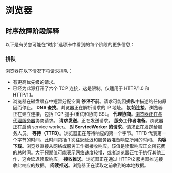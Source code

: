 # 浏览器

## 时序故障阶段解释

以下是有关您可能在“时序”选项卡中看到的每个阶段的更多信息：

### 排队

浏览器在以下情况下将请求排队：

- 有更高优先级的请求。
- 已经为此源打开了六个 TCP 连接，这是限制。仅适用于 HTTP/1.0 和 HTTP/1.1。
- 浏览器在磁盘缓存中短暂分配空间
  **停滞不前**。请求可能因**排队**中描述的任何原因而停止。
  **DNS 查找**。浏览器正在解析请求的 IP 地址。
  **初始连接**。浏览器正在建立连接，包括 TCP 握手/重试和协商 SSL。
  **代理协商**。[浏览器正在与代理服务器](https://en.wikipedia.org/wiki/Proxy_server)协商请求。
  **请求发送**。正在发送请求。
  **服务工作者准备**。浏览器正在启动 service worker。
  **对 ServiceWorker 的请求**。请求正在发送给服务人员。
  **等待（TTFB）**。浏览器正在等待响应的第一个字节。TTFB 代表第一个字节的时间。此时间包括 1 次往返延迟和服务器准备响应所用的时间。
  **内容下载**。浏览器直接从网络或服务工作者接收响应。该值是读取响应正文所花费的总时间。大于预期值可能表示网络速度较慢，或者浏览器正忙于执行其他工作，这会延迟读取响应。
  **接收推送**。浏览器正在通过 HTTP/2 服务器推送接收此响应的数据。
  **阅读推送**。浏览器正在读取之前收到的本地数据。
